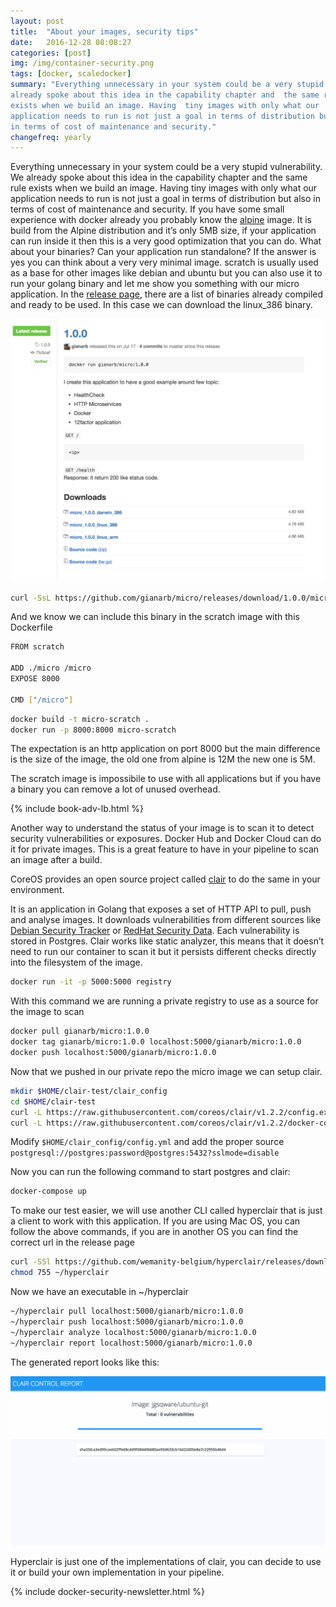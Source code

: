 ```yaml
---
layout: post
title:  "About your images, security tips"
date:   2016-12-28 08:08:27
categories: [post]
img: /img/container-security.png
tags: [docker, scaledocker]
summary: "Everything unnecessary in your system could be a very stupid vulnerability. We
already spoke about this idea in the capability chapter and  the same rule
exists when we build an image. Having  tiny images with only what our
application needs to run is not just a goal in terms of distribution but also
in terms of cost of maintenance and security."
changefreq: yearly
---
```


Everything unnecessary in your system could be a very stupid vulnerability. We
already spoke about this idea in the capability chapter and  the same rule
exists when we build an image. Having  tiny images with only what our
application needs to run is not just a goal in terms of distribution but also
in terms of cost of maintenance and security.  If you have some small
experience with docker already you probably know the
[alpine](https://hub.docker.com/_/alpine/) image. It is build
from the Alpine distribution and it’s only 5MB size, if your application can
run inside it then this is a very good optimization that you can do.  What
about your binaries? Can your application run standalone? If the answer is yes
you can think about a very very minimal image. scratch is usually used as a
base for other images like debian and ubuntu but you can also use it to run
your golang binary and let me show you something with our micro application.
In the [release page](https://github.com/gianarb/micro/releases/tag/1.0.0),
there are a list of binaries already compiled and ready to be used. In this
case we can download the linux_386 binary.

<img class="img-responsive" src="/img/security-image/micro-release.png">

```bash
curl -SsL https://github.com/gianarb/micro/releases/download/1.0.0/micro_1.0.0_linux_386 > micro
```

And we know we can include this binary in the scratch image with this Dockerfile

```bash
FROM scratch

ADD ./micro /micro
EXPOSE 8000

CMD ["/micro"]
```

```bash
docker build -t micro-scratch .
docker run -p 8000:8000 micro-scratch
```

The expectation is an http application on port 8000 but the main difference is
the size of the image, the old one from alpine is 12M the new one is 5M.

The scratch image is impossibile to use with all applications but if you have a
binary you can remove a lot of unused overhead.

<div class="post row">
  <div class="col-md-12">
      {% include book-adv-lb.html %}
  </div>
</div>

Another way to understand the status of your image is to scan it to detect
security vulnerabilities or exposures. Docker Hub and Docker Cloud can do it
for private images.  This is a great feature to have in your pipeline to scan
an image after a build.

CoreOS provides an open source project called [clair](
https://github.com/coreos/clair) to do the same in your environment.

It is an application in Golang that exposes a set of HTTP API to
pull, push and analyse images. It downloads vulnerabilities from different
sources like [Debian Security
Tracker](https://security-tracker.debian.org/tracker) or [RedHat Security
Data]( https://www.redhat.com/security/data/metrics/). Each vulnerability is
stored in Postgres. Clair works like static analyzer, this means that it
doesn’t need to run our container to scan it but it persists different checks
directly into the filesystem of the image.

```bash
docker run -it -p 5000:5000 registry
```

With this command we are running a private registry to use as a source for the
image to scan

```bash
docker pull gianarb/micro:1.0.0
docker tag gianarb/micro:1.0.0 localhost:5000/gianarb/micro:1.0.0
docker push localhost:5000/gianarb/micro:1.0.0
```

Now that we pushed in our private repo the micro image we can setup clair.

```bash
mkdir $HOME/clair-test/clair_config
cd $HOME/clair-test
curl -L https://raw.githubusercontent.com/coreos/clair/v1.2.2/config.example.yaml -o clair_config/config.yaml
curl -L https://raw.githubusercontent.com/coreos/clair/v1.2.2/docker-compose.yml -o docker-compose.yml
```
Modify `$HOME/clair_config/config.yml` and add the proper source
`postgresql://postgres:password@postgres:5432?sslmode=disable`

Now you can run the following command to start postgres and clair:

```bash
docker-compose up
```

To make our test easier, we will use another CLI called hyperclair that is just
a client to work with this application. If you are using Mac OS, you can follow
the above commands, if you are in another OS you can find the correct url in
the release page

```bash
curl -SSl https://github.com/wemanity-belgium/hyperclair/releases/download/0.5.2/hyperclair-darwin-386 > ~/hyperclair
chmod 755 ~/hyperclair
```

Now we have an executable in ~/hyperclair

```bash
~/hyperclair pull localhost:5000/gianarb/micro:1.0.0
~/hyperclair push localhost:5000/gianarb/micro:1.0.0
~/hyperclair analyze localhost:5000/gianarb/micro:1.0.0
~/hyperclair report localhost:5000/gianarb/micro:1.0.0
```

The generated report looks like this:

<img class="img-responsive" src="/img/security-image/report-clair.png">

Hyperclair is just one of the implementations of clair, you can decide to use
it or build your own implementation in your pipeline.

<div class="post row">
  <div class="col-md-12">
      {% include docker-security-newsletter.html %}
  </div>
</div>
